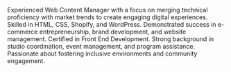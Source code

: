 Experienced Web Content Manager with a focus on merging technical proficiency with market trends to create engaging digital experiences. Skilled in HTML, CSS, Shopify, and WordPress. Demonstrated success in e-commerce entrepreneurship, brand development, and website management. Certified in Front End Development. Strong background in studio coordination, event management, and program assistance. Passionate about fostering inclusive environments and community engagement.
